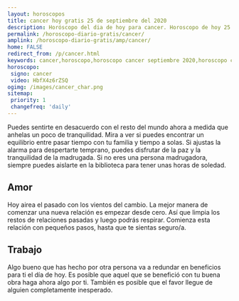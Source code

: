 ```yaml
---
layout: horoscopos
title: cancer hoy gratis 25 de septiembre del 2020 
description: Horóscopo del dia de hoy para cancer. Horoscopo de hoy 25 de septiembre del 2020. Las predicciones de amor, trabajo, vida personal gratis.
permalink: /horoscopo-diario-gratis/cancer/
amplink: /horoscopo-diario-gratis/amp/cancer/
home: FALSE
redirect_from: /p/cancer.html
keywords: cancer,horoscopo,horoscopo cancer septiembre 2020,horoscopo cancer hoy,tarot cancer septiembre 2020,horoscopo cancer,tarot cancer hoy,horoscopo de hoy,horoscopo diario,tarot del amor,horoscopo de hoy cancer,horoscopo diario del tarot, Horoscopo de hoy cancer 25 de septiembre del 2020,horóscopo del día,signos zodiacales 2020, el horoscopo de hoy
horoscopo:
 signo: cancer
 video: HbfX4z6rZSQ
ogimg: /images/cancer_char.png
sitemap:
 priority: 1
 changefreq: 'daily'
---
```



Puedes sentirte en desacuerdo con el resto del mundo ahora a medida que anhelas un poco de tranquilidad. Mira a ver si puedes encontrar un equilibrio entre pasar tiempo con tu familia y tiempo a solas. Si ajustas la alarma para despertarte temprano, puedes disfrutar de la paz y la tranquilidad de la madrugada. Si no eres una persona madrugadora, siempre puedes aislarte en la biblioteca para tener unas horas de soledad.

## Amor

Hoy airea el pasado con los vientos del cambio. La mejor manera de comenzar una nueva relación es empezar desde cero. Así que limpia los restos de relaciones pasadas y luego podrás respirar. Comienza esta relación con pequeños pasos, hasta que te sientas seguro/a.

## Trabajo

Algo bueno que has hecho por otra persona va a redundar en beneficios para ti el día de hoy. Es posible que aquel que se benefició con tu buena obra haga ahora algo por ti. También es posible que el favor llegue de alguien completamente inesperado.